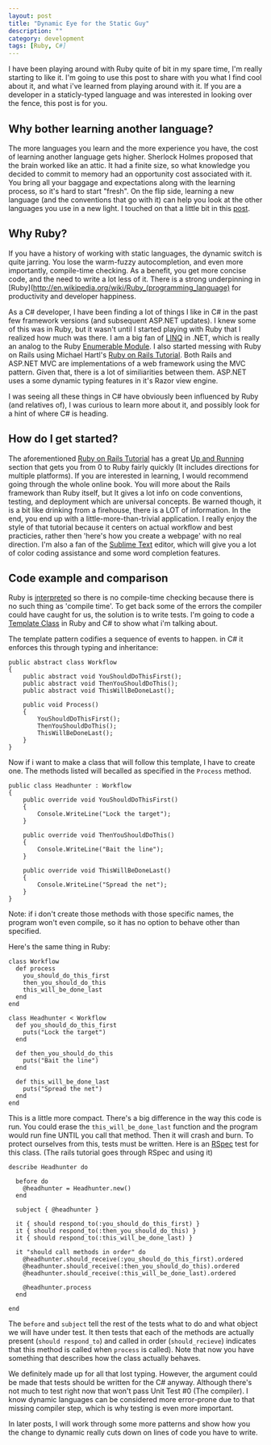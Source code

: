 ```yaml
---
layout: post
title: "Dynamic Eye for the Static Guy"
description: ""
category: development
tags: [Ruby, C#]
---
```

I have been playing around with Ruby quite of bit in my spare time, I'm really starting to like it. I'm going to use this post to share with you what I find cool about it, and what i've learned from playing around with it.  If you are a developer in a staticly-typed language and was interested in looking over the fence, this post is for you.

Why bother learning another language?
---
The more languages you learn and the more experience you have, the cost of learning another language gets higher. Sherlock Holmes proposed that the brain worked like an attic.  It had a finite size, so what knowledge you decided to commit to memory had an opportunity cost associated with it.  You bring all your baggage and expectations along with the learning process, so it's hard to start "fresh".  On the flip side, learning a new language (and the conventions that go with it) can help you look at the other languages you use in a new light.  I touched on that a little bit in this [post](http://autoincomplete.com/2012/11/20/imperative-vs-declarative-programming/).

Why Ruby?
---
If you have a history of working with static languages, the dynamic switch is quite jarring.  You lose the warm-fuzzy autocompletion, and even more importantly, compile-time checking.  As a benefit, you get more concise code, and the need to write a lot less of it. There is a strong underpinning in [Ruby](http://en.wikipedia.org/wiki/Ruby_(programming_language) for productivity and developer happiness.  

As a C# developer, I have been finding a lot of things I like in C# in the past few framework versions (and subsequent ASP.NET updates).  I knew some of this was in Ruby, but it wasn't until I started playing with Ruby that I realized how much was there.  I am a big fan of [LINQ](http://msdn.microsoft.com/en-us/library/bb308959.aspx) in .NET, which is really an analog to the Ruby [Enumerable Module](http://ruby-doc.org/core-2.0/Enumerable.html).  I also started messing with Ruby on Rails using Michael Hartl's [Ruby on Rails Tutorial](http://ruby.railstutorial.org/).  Both Rails and ASP.NET MVC are implementations of a web framework using the MVC pattern.  Given that, there is a lot of similiarities between them.  ASP.NET uses a some dynamic typing features in it's Razor view engine.

I was seeing all these things in C# have obviously been influenced by Ruby (and relatives of), I was curious to learn more about it, and possibly look for a hint of where C# is heading.

How do I get started?
---
The aforementioned [Ruby on Rails Tutorial](http://ruby.railstutorial.org/) has a great [Up and Running](http://ruby.railstutorial.org/ruby-on-rails-tutorial-book#sec-up_and_running) section that gets you from 0 to Ruby fairly quickly (It includes directions for multiple platforms).  If you are interested in learning, I would recommend going through the whole online book. You will more about the Rails framework than Ruby itself, but It gives a lot info on code conventions, testing, and deployment which are universal concepts.  Be warned though, it is a bit like drinking from a firehouse, there is a LOT of information.  In the end, you end up with a little-more-than-trivial application. I really enjoy the style of that tutorial because it centers on actual workflow and best practicies, rather then 'here's how you create a webpage' with no real direction.  I'm also a fan of the [Sublime Text](http://www.sublimetext.com/) editor, which will give you a lot of color coding assistance and some word completion features.

Code example and comparison
---
Ruby is [interpreted](http://en.wikipedia.org/wiki/Interpreted_language) so there is no compile-time checking because there is no such thing as 'compile time'. To get back some of the errors the compiler could have caught for us, the solution is to write tests. I'm going to code a [Template Class](http://en.wikipedia.org/wiki/Template_method_pattern) in Ruby and C# to show what i'm talking about.

The template pattern codifies a sequence of events to happen.  in C# it enforces this through typing and inheritance:

    public abstract class Workflow
    {
        public abstract void YouShouldDoThisFirst();
        public abstract void ThenYouShouldDoThis();
        public abstract void ThisWillBeDoneLast();

        public void Process()
        {
            YouShouldDoThisFirst();
            ThenYouShouldDoThis();
            ThisWillBeDoneLast();
        }
    }

Now if i want to make a class that will follow this template, I have to create one.  The methods listed will becalled as specified in the `Process` method.

    public class Headhunter : Workflow
    {
        public override void YouShouldDoThisFirst()
        {
            Console.WriteLine("Lock the target");
        }

        public override void ThenYouShouldDoThis()
        {
            Console.WriteLine("Bait the line");
        }

        public override void ThisWillBeDoneLast()
        {
            Console.WriteLine("Spread the net");
        }
    }

Note: if i don't create those methods with those specific names, the program won't even compile, so it has no option to behave other than specified.

Here's the same thing in Ruby:

    class Workflow
	  def process
	    you_should_do_this_first
	    then_you_should_do_this
	    this_will_be_done_last
	  end
	end
	  
	class Headhunter < Workflow
	  def you_should_do_this_first
	    puts("Lock the target")
	  end
        
	  def then_you_should_do_this
	    puts("Bait the line")
	  end
	      
	  def this_will_be_done_last
	    puts("Spread the net")
	  end
	end

This is a little more compact.  There's a big difference in the way this code is run.  You could  erase the `this_will_be_done_last` function and the program would run fine UNTIL you call that method.  Then it will crash and burn. To protect ourselves from this, tests must be written.  Here is an [RSpec](http://rspec.info/) test for this class. (The rails tutorial goes through RSpec and using it)

	describe Headhunter do 
	 
	  before do
	    @headhunter = Headhunter.new()
	  end

	  subject { @headhunter }
	 
	  it { should respond_to(:you_should_do_this_first) }
	  it { should respond_to(:then_you_should_do_this) }
	  it { should respond_to(:this_will_be_done_last) }
	 
	  it "should call methods in order" do
	    @headhunter.should_receive(:you_should_do_this_first).ordered
	    @headhunter.should_receive(:then_you_should_do_this).ordered
	    @headhunter.should_receive(:this_will_be_done_last).ordered

	    @headhunter.process
	  end
	 
	end

The `before` and `subject` tell the rest of the tests what to do and what object we will have under test.  It then tests that each of the methods are actually present (`should respond_to`) and called in order (`should_recieve`) indicates that this method is called when `process` is called).  Note that now you have something that describes how the class actually behaves.

We definitely made up for all that lost typing.  However, the argument could be made that tests should be written for the C# anyway.  Although there's not much to test right now that won't pass Unit Test #0 (The compiler).  I know dynamic languages can be considered more error-prone due to that missing compiler step, which is why testing is even more important.

In later posts, I will work through some more patterns and show how you the change to dynamic really cuts down on lines of code you have to write.